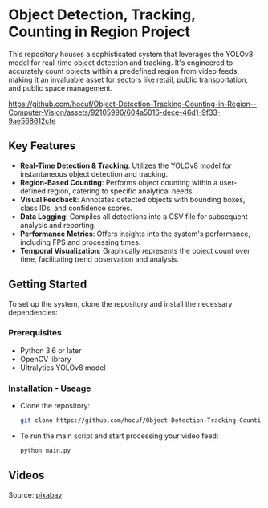 ﻿# Object Detection, Tracking, Counting in Region Project

 This repository houses a sophisticated system that leverages the YOLOv8 model for real-time object detection and tracking. It's engineered to accurately count objects within a predefined region from video feeds, making it an invaluable asset for sectors like retail, public transportation, and public space management.





https://github.com/hocuf/Object-Detection-Tracking-Counting-in-Region--Computer-Vision/assets/92105996/604a5016-dece-46d1-9f33-9ae568612cfe




## Key Features

- **Real-Time Detection & Tracking**: Utilizes the YOLOv8 model for instantaneous object detection and tracking.
- **Region-Based Counting**: Performs object counting within a user-defined region, catering to specific analytical needs.
- **Visual Feedback**: Annotates detected objects with bounding boxes, class IDs, and confidence scores.
- **Data Logging**: Compiles all detections into a CSV file for subsequent analysis and reporting.
- **Performance Metrics**: Offers insights into the system's performance, including FPS and processing times.
- **Temporal Visualization**: Graphically represents the object count over time, facilitating trend observation and analysis.

## Getting Started

To set up the system, clone the repository and install the necessary dependencies:

### Prerequisites

- Python 3.6 or later
- OpenCV library
- Ultralytics YOLOv8 model

### Installation - Useage

* Clone the repository:
   ```sh
   git clone https://github.com/hocuf/Object-Detection-Tracking-Counting--Computer-Vision.git
* To run the main script and start processing your video feed:
   ```sh
   python main.py


## Videos
Source: [pixabay](https://pixabay.com/)

